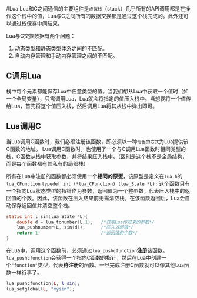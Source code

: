 #Lua 
Lua和C之间通信的主要组件是`虚拟栈`（stack）几乎所有的API调用都是在操作这个栈中的值，Lua与C之间所有的数据交换都是通过这个栈完成的。此外还可以通过栈保存中间结果。

Lua与C交换数据有两个问题：
1. 动态类型和静态类型体系之间的不匹配。
2. 自动内存管理和手动内存管理之间的不匹配。

## C调用Lua
栈中每个元素都能保存Lua中任意类型的值。当我们想从Lua中获取一个值时（如一个全局变量），只需调用Lua，Lua就会将指定的值压入栈中。当想要将一个值传给Lua，首先将这个值压入栈，然后调用Lua将其从栈中弹出即可。

## Lua调用C
当Lua调用C函数时，我们必须注册该函数，即必须以一种`恰当的方式`为Lua提供该C函数的地址。
Lua调用C函数时，也使用了一个与C调用Lua函数时相同类型的栈，C函数从栈中获取参数，并将结果压入栈中。（区别是这个栈不是全局结构，而是每个函数都有其私有的局部栈）

所有在Lua中注册的函数都必须使用**一个相同的原型**，该原型是定义在``lua.h``的``lua_CFunction`` 
``typedef int (*lua_CFunction) (lua_State *L);``
这个函数只有一个指向Lua状态类型的指针作为参数，返回值为一个整型数，代表压入栈中的返回值的个数。因此，该函数在压入结果前无需清空栈。在该函数返回后，Lua会自动保存返回值并清空整个栈。
```c
static int l_sin(lua_State *L){
	double d = lua_tonumber(L,1);   /*获取Lua传过来的参数*/
	lua_pushnumber(L, sin(d));      /*压入返回值*/
	return 1;                       /*返回值的个数*/	
}
```
在Lua中，调用这个函数前，必须通过``lua_pushcfunction``**注册**该函数。``lua_pushcfunction``会获得一个指向C函数的指针，然后在Lua中创建一个`"function"`类型，代表**待注册**的函数。一旦完成注册C函数就可以像其他Lua函数一样行事了。
```lua
lua_pushcfunction(L, l_sin);
lua_setglobal(L, "mysin");
```